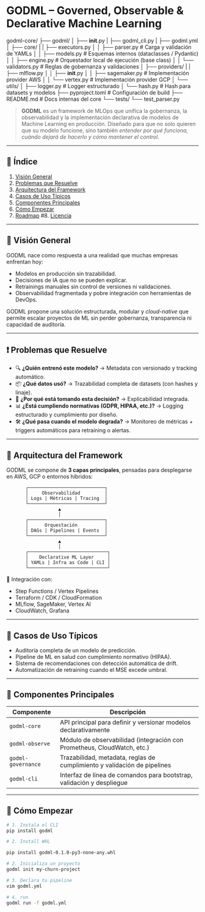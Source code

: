 # GODML – Governed, Observable & Declarative Machine Learning

godml-core/
├── godml/
│   ├── __init__.py
|   ├── godml_cli.py
|   ├── godml.yml
│   ├── core/
|   |   ├── executors.py
│   │   ├── parser.py            # Carga y validación de YAMLs
│   │   ├── models.py            # Esquemas internos (dataclasses / Pydantic)
│   │   ├── engine.py            # Orquestador local de ejecución (base class)
│   │   └── validators.py        # Reglas de gobernanza y validaciones
│   ├── providers/
|   |   ├── mlflow.py
│   │   ├── __init__.py
│   │   ├── sagemaker.py         # Implementación provider AWS
│   │   └── vertex.py            # Implementación provider GCP
│   └── utils/
│       ├── logger.py            # Logger estructurado
│       └── hash.py              # Hash para datasets y modelos
├── pyproject.toml               # Configuración de build
├── README.md                    # Docs internas del core
└── tests/
    └── test_parser.py


> **GODML** es un framework de MLOps que unifica la gobernanza, la observabilidad y la implementación declarativa de modelos de Machine Learning en producción. Diseñado para que no solo quieren que su modelo funcione, sino también *entender por qué funciona, cuándo dejará de hacerlo y cómo mantener el control*.

---

## 📌 Índice

1. [Visión General](#visión-general)
2. [Problemas que Resuelve](#problemas-que-resuelve)
3. [Arquitectura del Framework](#arquitectura-del-framework)
4. [Casos de Uso Típicos](#casos-de-uso-típicos)
5. [Componentes Principales](#componentes-principales)
6. [Cómo Empezar](#cómo-empezar)
7. [Roadmap](#roadmap)
#8. [Licencia](#licencia)

---

## 🎯 Visión General

GODML nace como respuesta a una realidad que muchas empresas enfrentan hoy:

- Modelos en producción sin trazabilidad.
- Decisiones de IA que no se pueden explicar.
- Retrainings manuales sin control de versiones ni validaciones.
- Observabilidad fragmentada y pobre integración con herramientas de DevOps.

GODML propone una solución estructurada, modular y *cloud-native* que permite escalar proyectos de ML sin perder gobernanza, transparencia ni capacidad de auditoría.

---

## ❗ Problemas que Resuelve

- 🔍 **¿Quién entrenó este modelo?** → Metadata con versionado y tracking automático.
- 📦 **¿Qué datos usó?** → Trazabilidad completa de datasets (con hashes y linaje).
- 🧠 **¿Por qué está tomando esta decisión?** → Explicabilidad integrada.
- 📊 **¿Está cumpliendo normativas (GDPR, HIPAA, etc.)?** → Logging estructurado y cumplimiento por diseño.
- 🛠️ **¿Qué pasa cuando el modelo degrada?** → Monitoreo de métricas + triggers automáticos para retraining o alertas.

---

## 🧱 Arquitectura del Framework

GODML se compone de **3 capas principales**, pensadas para desplegarse en AWS, GCP o entornos híbridos:

           ┌────────────────────────────┐
           │     Observabilidad         │
           │ Logs | Métricas | Tracing  │
           └────────────────────────────┘
                       ▲
                       │
           ┌────────────────────────────┐
           │      Orquestación          │
           │ DAGs | Pipelines | Events  │
           └────────────────────────────┘
                       ▲
                       │
           ┌─────────────────────────────┐
           │    Declarative ML Layer     │
           │ YAMLs | Infra as Code | CLI │
           └─────────────────────────────┘


🔁 Integración con:
- Step Functions / Vertex Pipelines
- Terraform / CDK / CloudFormation
- MLflow, SageMaker, Vertex AI
- CloudWatch, Grafana

---

## 🧪 Casos de Uso Típicos

- Auditoría completa de un modelo de predicción.
- Pipeline de ML en salud con cumplimiento normativo (HIPAA).
- Sistema de recomendaciones con detección automática de drift.
- Automatización de retraining cuando el MSE excede umbral.

---

## 🧩 Componentes Principales

| Componente          | Descripción                                                                 |
|---------------------|-----------------------------------------------------------------------------|
| `godml-core`        | API principal para definir y versionar modelos declarativamente             |
| `godml-observe`     | Módulo de observabilidad (integración con Prometheus, CloudWatch, etc.)     |
| `godml-governance`  | Trazabilidad, metadata, reglas de cumplimiento y validación de pipelines    |
| `godml-cli`         | Interfaz de línea de comandos para bootstrap, validación y despliegue       |

---

## 🚀 Cómo Empezar

```bash
# 1. Instala el CLI
pip install godml

# 2. Install WHL

pip install godml-0.1.0-py3-none-any.whl

# 2. Inicializa un proyecto
godml init my-churn-project

# 3. Declara tu pipeline
vim godml.yml

# 4. run
godml run -f godml.yml

